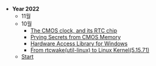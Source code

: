 * **Year 2022**
  * 11월
  * 10월
    * [The CMOS clock, and its RTC chip](2022/10/2022-10-01-cmos_rtc.md)
    * [Prying Secrets from CMOS Memory](2022/10/2022-10-03-prying_secrets_from_cmos)
    * [Hardware Access Library for Windows](2022/10/2022-10-04-hardware_access_library_for_Windows.md)
    * [From rtcwake(util-linux) to Linux Kernel(5.15.71)](2022/10/2022-10-04-rtcwake.md)
  * [Start](2022/09/2022-09-17-start.md)

